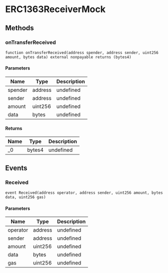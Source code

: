 # ERC1363ReceiverMock









## Methods

### onTransferReceived

```solidity
function onTransferReceived(address spender, address sender, uint256 amount, bytes data) external nonpayable returns (bytes4)
```





#### Parameters

| Name | Type | Description |
|---|---|---|
| spender | address | undefined |
| sender | address | undefined |
| amount | uint256 | undefined |
| data | bytes | undefined |

#### Returns

| Name | Type | Description |
|---|---|---|
| _0 | bytes4 | undefined |



## Events

### Received

```solidity
event Received(address operator, address sender, uint256 amount, bytes data, uint256 gas)
```





#### Parameters

| Name | Type | Description |
|---|---|---|
| operator  | address | undefined |
| sender  | address | undefined |
| amount  | uint256 | undefined |
| data  | bytes | undefined |
| gas  | uint256 | undefined |




